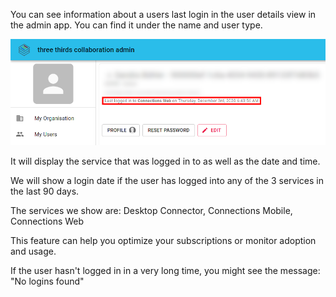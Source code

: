 You can see information about a users last login in the user details view in the admin app. You can find it under the name and user type.

![Last login](/assets/images/screen-shots/admin/last-login.png)

It will display the service that was logged in to as well as the date and time.

We will show a login date if the user has logged into any of the 3 services in the last 90 days.

The services we show are: Desktop Connector, Connections Mobile, Connections Web

This feature can help you optimize your subscriptions or monitor adoption and usage.

If the user hasn't logged in in a very long time, you might see the message: "No logins found"
